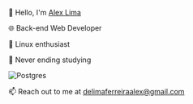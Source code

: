 👋 Hello, I'm [Alex Lima](https://github.com/luminahi)

🌐 Back-end Web Developer

🐧 Linux enthusiast

🔬 Never ending studying

![Postgres](https://img.shields.io/badge/postgres-%23316192.svg?style=for-the-badge&logo=postgresql&logoColor=white)


📫 Reach out to me at delimaferreiraalex@gmail.com
